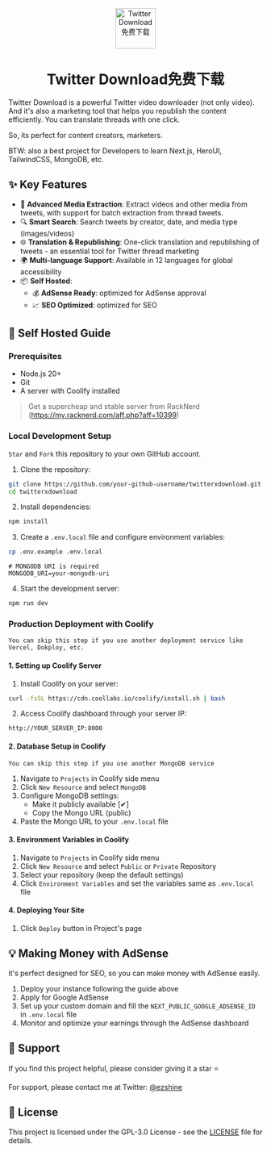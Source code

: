 <div align="center">
  <img src="https://twitterxdownload.com/images/logo.png" alt="Twitter Download免费下载" width="80" height="80">
  <h1>Twitter Download免费下载</h1>
</div>


Twitter Download is a powerful Twitter video downloader (not only video). And it's also a marketing tool that helps you republish the content efficiently. You can translate threads with one click. 

So, its perfect for content creators, marketers.

BTW: also a best project for Developers to learn Next.js, HeroUI, TailwindCSS, MongoDB, etc.

## ✨ Key Features

- 🎥 **Advanced Media Extraction**: Extract videos and other media from tweets, with support for batch extraction from thread tweets.
- 🔍 **Smart Search**: Search tweets by creator, date, and media type (images/videos)
- 🌐 **Translation & Republishing**: One-click translation and republishing of tweets - an essential tool for Twitter thread marketing
- 🌍 **Multi-language Support**: Available in 12 languages for global accessibility
- 📦 **Self Hosted**:
  - 💰 **AdSense Ready**: optimized for AdSense approval
  - 📈 **SEO Optimized**: optimized for SEO

## 🚀 Self Hosted Guide

### Prerequisites

- Node.js 20+ 
- Git
- A server with Coolify installed
> Get a supercheap and stable server from RackNerd (https://my.racknerd.com/aff.php?aff=10399)

### Local Development Setup

`Star` and `Fork` this repository to your own GitHub account.

1. Clone the repository:
```bash
git clone https://github.com/your-github-username/twitterxdownload.git
cd twitterxdownload
```

2. Install dependencies:
```bash
npm install
```

3. Create a `.env.local` file and configure environment variables:
```bash
cp .env.example .env.local
```

```
# MONGODB URI is required
MONGODB_URI=your-mongodb-uri
```

4. Start the development server:
```bash
npm run dev
```

### Production Deployment with Coolify

`You can skip this step if you use another deployment service like Vercel, Dokploy, etc.`

#### 1. Setting up Coolify Server

1. Install Coolify on your server:
```bash
curl -fsSL https://cdn.coollabs.io/coolify/install.sh | bash
```

2. Access Coolify dashboard through your server IP:
```
http://YOUR_SERVER_IP:8000
```

#### 2. Database Setup in Coolify

`You can skip this step if you use another MongoDB service`

1. Navigate to `Projects` in Coolify side menu
2. Click `New Resource` and select `MongoDB`
3. Configure MongoDB settings:
   - Make it publicly available [✔]
   - Copy the Mongo URL (public)
4. Paste the Mongo URL to your `.env.local` file

#### 3. Environment Variables in Coolify

1. Navigate to `Projects` in Coolify side menu
2. Click `New Resource` and select `Public` or `Private` Repository
3. Select your repository (keep the default settings)
4. Click `Environment Variables` and set the variables same as `.env.local` file

#### 4. Deploying Your Site

1. Click `Deploy` button in Project's page

## 💡 Making Money with AdSense

it's perfect designed for SEO, so you can make money with AdSense easily.

1. Deploy your instance following the guide above
2. Apply for Google AdSense
3. Set up your custom domain and fill the `NEXT_PUBLIC_GOOGLE_ADSENSE_ID` in `.env.local` file
4. Monitor and optimize your earnings through the AdSense dashboard

## 🌟 Support

If you find this project helpful, please consider giving it a star ⭐️

For support, please contact me at Twitter: [@ezshine](https://x.com/intent/follow?screen_name=ezshine)

## 📄 License

This project is licensed under the GPL-3.0 License - see the [LICENSE](LICENSE) file for details.